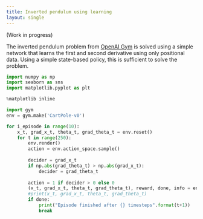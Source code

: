 ```yaml
---
title: Inverted pendulum using learning
layout: single
---
```


(Work in progress)

The inverted pendulum problem from [OpenAI Gym](https://gym.openai.com/envs/CartPole-v0) is solved using a simple network that learns the first and second derivative using only positional data. Using a simple state-based policy, this is sufficient to solve the problem. 

~~~ python
import numpy as np
import seaborn as sns
import matplotlib.pyplot as plt

%matplotlib inline

import gym
env = gym.make('CartPole-v0')

for i_episode in range(10):
    x_t, grad_x_t, theta_t, grad_theta_t = env.reset()
    for t in range(250):
        env.render()
        action = env.action_space.sample()
        
        decider = grad_x_t
        if np.abs(grad_theta_t) > np.abs(grad_x_t):
            decider = grad_theta_t
        
        action = 1 if decider > 0 else 0
        (x_t, grad_x_t, theta_t, grad_theta_t), reward, done, info = env.step(action)
        #print(x_t, grad_x_t, theta_t, grad_theta_t)
        if done:
            print("Episode finished after {} timesteps".format(t+1))
            break
            

~~~

